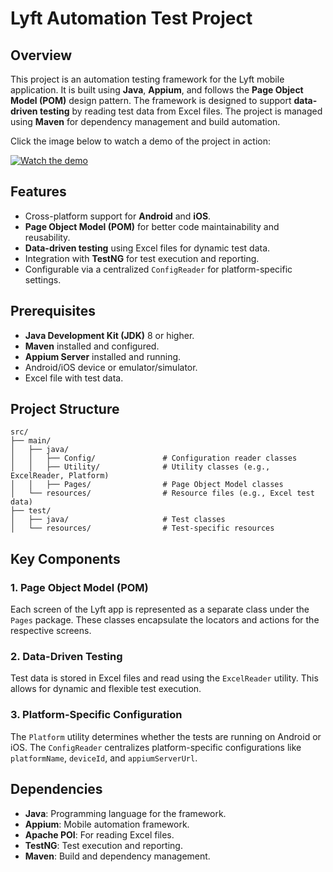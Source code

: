# Lyft Automation Test Project

## Overview
This project is an automation testing framework for the Lyft mobile application. It is built using **Java**, **Appium**, and follows the **Page Object Model (POM)** design pattern. The framework is designed to support **data-driven testing** by reading test data from Excel files. The project is managed using **Maven** for dependency management and build automation.

Click the image below to watch a demo of the project in action:

[![Watch the demo](assets/demo.gif)](https://www.youtube.com/watch?v=sWcC1Z_eX_8)

## Features
- Cross-platform support for **Android** and **iOS**.
- **Page Object Model (POM)** for better code maintainability and reusability.
- **Data-driven testing** using Excel files for dynamic test data.
- Integration with **TestNG** for test execution and reporting.
- Configurable via a centralized `ConfigReader` for platform-specific settings.

## Prerequisites
- **Java Development Kit (JDK)** 8 or higher.
- **Maven** installed and configured.
- **Appium Server** installed and running.
- Android/iOS device or emulator/simulator.
- Excel file with test data.

## Project Structure
```
src/
├── main/
│   ├── java/
│   │   ├── Config/               # Configuration reader classes
│   │   ├── Utility/              # Utility classes (e.g., ExcelReader, Platform)
│   │   ├── Pages/                # Page Object Model classes
│   └── resources/                # Resource files (e.g., Excel test data)
├── test/
│   ├── java/                     # Test classes
│   └── resources/                # Test-specific resources
```

## Key Components
### 1. **Page Object Model (POM)**
Each screen of the Lyft app is represented as a separate class under the `Pages` package. These classes encapsulate the locators and actions for the respective screens.

### 2. **Data-Driven Testing**
Test data is stored in Excel files and read using the `ExcelReader` utility. This allows for dynamic and flexible test execution.

### 3. **Platform-Specific Configuration**
The `Platform` utility determines whether the tests are running on Android or iOS. The `ConfigReader` centralizes platform-specific configurations like `platformName`, `deviceId`, and `appiumServerUrl`.

## Dependencies
- **Java**: Programming language for the framework.
- **Appium**: Mobile automation framework.
- **Apache POI**: For reading Excel files.
- **TestNG**: Test execution and reporting.
- **Maven**: Build and dependency management.